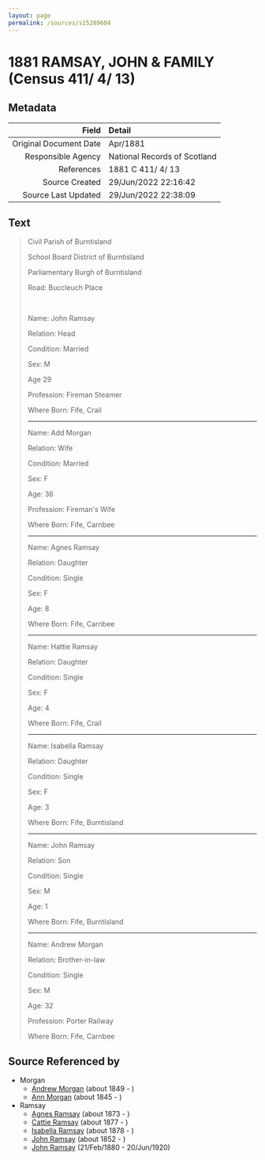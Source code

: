 ```yaml
---
layout: page
permalink: /sources/s15289604
---
```


# 1881 RAMSAY, JOHN & FAMILY (Census 411/ 4/ 13)

## Metadata

Field | Detail
---:|:---
Original Document Date | Apr/1881
Responsible Agency | National Records of Scotland
References | 1881 C 411/ 4/ 13
Source Created | 29/Jun/2022 22:16:42
Source Last Updated | 29/Jun/2022 22:38:09

## Text

> Civil Parish of Burntisland
>
> School Board District of Burntisland
>
> Parliamentary Burgh of Burntisland
>
> Road: Buccleuch Place
>
> <br/>
>
> Name: John Ramsay
>
> Relation: Head
>
> Condition: Married
>
> Sex: M
>
> Age 29
>
> Profession: Fireman Steamer
>
> Where Born: Fife, Crail
>
> ---
>
> Name: Add Morgan
>
> Relation: Wife
>
> Condition: Married
>
> Sex: F
>
> Age: 36
>
> Profession: Fireman's Wife
>
> Where Born: Fife, Carnbee
>
> ---
>
> Name: Agnes Ramsay
>
> Relation: Daughter
>
> Condition: Single
>
> Sex: F
>
> Age: 8
>
> Where Born: Fife, Carnbee
>
> ---
>
> Name: Hattie Ramsay
>
> Relation: Daughter
>
> Condition: Single
>
> Sex: F
>
> Age: 4
>
> Where Born: Fife, Crail
>
> ---
>
> Name: Isabella Ramsay
>
> Relation: Daughter
>
> Condition: Single
>
> Sex: F
>
> Age: 3
>
> Where Born: Fife, Burntisland
>
> ---
>
> Name: John Ramsay
>
> Relation: Son
>
> Condition: Single
>
> Sex: M
>
> Age: 1
>
> Where Born: Fife, Burntisland
>
> ---
>
> Name: Andrew Morgan
>
> Relation: Brother-in-law
>
> Condition: Single
>
> Sex: M
>
> Age: 32
>
> Profession: Porter Railway
>
> Where Born: Fife, Carnbee
>

## Source Referenced by

* Morgan
  * [Andrew Morgan](../people/@23628312@-andrew-morgan-b1849-d.md) (about 1849 - )
  * [Ann Morgan](../people/@60684755@-ann-morgan-b1845-d.md) (about 1845 - )
* Ramsay
  * [Agnes Ramsay](../people/@57916783@-agnes-ramsay-b1873-d.md) (about 1873 - )
  * [Cattie Ramsay](../people/@35547078@-cattie-ramsay-b1877-d.md) (about 1877 - )
  * [Isabella Ramsay](../people/@54722192@-isabella-ramsay-b1878-d.md) (about 1878 - )
  * [John Ramsay](../people/@63088441@-john-ramsay-b1852-d.md) (about 1852 - )
  * [John Ramsay](../people/@64225415@-john-ramsay-b1880-2-21-d1920-6-20.md) (21/Feb/1880 - 20/Jun/1920)
